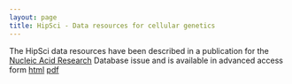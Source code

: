 ```yaml
---
layout: page
title: HipSci - Data resources for cellular genetics 
---
```


The HipSci data resources have been described in a publication for the [Nucleic Acid Research](http://nar.oxfordjournals.org/) Database issue and is available in advanced access form [html](http://nar.oxfordjournals.org/content/early/2016/10/12/nar.gkw928.full?keytype=ref&ijkey=D8YAMHJcpjQkOtr) [pdf](http://nar.oxfordjournals.org/content/early/2016/10/12/nar.gkw928.full.pdf+html)
